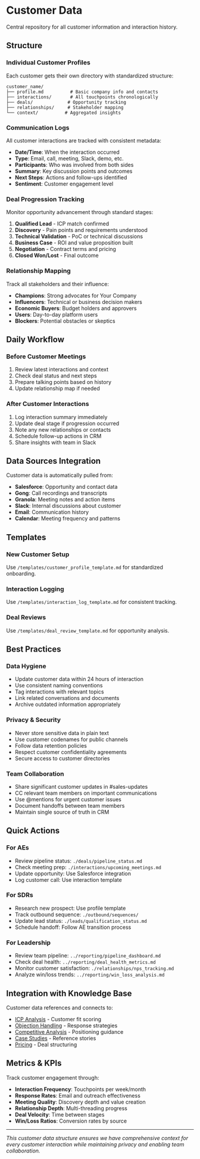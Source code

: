 # Customer Data

Central repository for all customer information and interaction history.

## Structure

### Individual Customer Profiles
Each customer gets their own directory with standardized structure:
```
customer_name/
├── profile.md          # Basic company info and contacts
├── interactions/       # All touchpoints chronologically
├── deals/             # Opportunity tracking
├── relationships/     # Stakeholder mapping
└── context/          # Aggregated insights
```

### Communication Logs
All customer interactions are tracked with consistent metadata:
- **Date/Time**: When the interaction occurred
- **Type**: Email, call, meeting, Slack, demo, etc.
- **Participants**: Who was involved from both sides
- **Summary**: Key discussion points and outcomes
- **Next Steps**: Actions and follow-ups identified
- **Sentiment**: Customer engagement level

### Deal Progression Tracking
Monitor opportunity advancement through standard stages:
1. **Qualified Lead** - ICP match confirmed
2. **Discovery** - Pain points and requirements understood
3. **Technical Validation** - PoC or technical discussions
4. **Business Case** - ROI and value proposition built
5. **Negotiation** - Contract terms and pricing
6. **Closed Won/Lost** - Final outcome

### Relationship Mapping
Track all stakeholders and their influence:
- **Champions**: Strong advocates for Your Company
- **Influencers**: Technical or business decision makers
- **Economic Buyers**: Budget holders and approvers
- **Users**: Day-to-day platform users
- **Blockers**: Potential obstacles or skeptics

## Daily Workflow

### Before Customer Meetings
1. Review latest interactions and context
2. Check deal status and next steps
3. Prepare talking points based on history
4. Update relationship map if needed

### After Customer Interactions
1. Log interaction summary immediately
2. Update deal stage if progression occurred
3. Note any new relationships or contacts
4. Schedule follow-up actions in CRM
5. Share insights with team in Slack

## Data Sources Integration

Customer data is automatically pulled from:
- **Salesforce**: Opportunity and contact data
- **Gong**: Call recordings and transcripts
- **Granola**: Meeting notes and action items
- **Slack**: Internal discussions about customer
- **Email**: Communication history
- **Calendar**: Meeting frequency and patterns

## Templates

### New Customer Setup
Use `/templates/customer_profile_template.md` for standardized onboarding.

### Interaction Logging
Use `/templates/interaction_log_template.md` for consistent tracking.

### Deal Reviews
Use `/templates/deal_review_template.md` for opportunity analysis.

## Best Practices

### Data Hygiene
- Update customer data within 24 hours of interaction
- Use consistent naming conventions
- Tag interactions with relevant topics
- Link related conversations and documents
- Archive outdated information appropriately

### Privacy & Security
- Never store sensitive data in plain text
- Use customer codenames for public channels
- Follow data retention policies
- Respect customer confidentiality agreements
- Secure access to customer directories

### Team Collaboration
- Share significant customer updates in #sales-updates
- CC relevant team members on important communications
- Use @mentions for urgent customer issues
- Document handoffs between team members
- Maintain single source of truth in CRM

## Quick Actions

### For AEs
- Review pipeline status: `./deals/pipeline_status.md`
- Check meeting prep: `./interactions/upcoming_meetings.md`
- Update opportunity: Use Salesforce integration
- Log customer call: Use interaction template

### For SDRs
- Research new prospect: Use profile template
- Track outbound sequence: `./outbound/sequences/`
- Update lead status: `./leads/qualification_status.md`
- Schedule handoff: Follow AE transition process

### For Leadership
- Review team pipeline: `../reporting/pipeline_dashboard.md`
- Check deal health: `../reporting/deal_health_metrics.md`
- Monitor customer satisfaction: `./relationships/nps_tracking.md`
- Analyze win/loss trends: `../reporting/win_loss_analysis.md`

## Integration with Knowledge Base

Customer data references and connects to:
- [ICP Analysis](../../knowledge_base/icp/) - Customer fit scoring
- [Objection Handling](../../knowledge_base/objection_handling/) - Response strategies
- [Competitive Analysis](../../knowledge_base/competitor_analysis/) - Positioning guidance
- [Case Studies](../../knowledge_base/wins/) - Reference stories
- [Pricing](../../knowledge_base/pricing/) - Deal structuring

## Metrics & KPIs

Track customer engagement through:
- **Interaction Frequency**: Touchpoints per week/month
- **Response Rates**: Email and outreach effectiveness  
- **Meeting Quality**: Discovery depth and value creation
- **Relationship Depth**: Multi-threading progress
- **Deal Velocity**: Time between stages
- **Win/Loss Ratios**: Conversion rates by source

---

*This customer data structure ensures we have comprehensive context for every customer interaction while maintaining privacy and enabling team collaboration.*